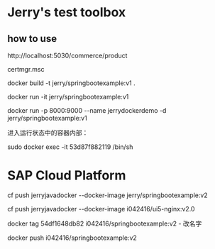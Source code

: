 # Jerry's test toolbox

## how to use

http://localhost:5030/commerce/product

certmgr.msc

docker build -t jerry/springbootexample:v1 .

docker run -it jerry/springbootexample:v1

docker run -p 8000:9000 --name jerrydockerdemo -d jerry/springbootexample:v1

进入运行状态中的容器内部：

sudo docker exec -it 53d87f882119 /bin/sh

# SAP Cloud Platform

cf push jerryjavadocker --docker-image jerry/springbootexample:v2

cf push jerryjavadocker --docker-image i042416/ui5-nginx:v2.0

docker tag 54df1648db82 i042416/springbootexample:v2 - 改名字

docker push i042416/springbootexample:v2 